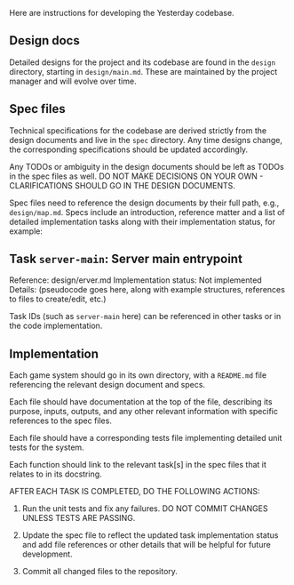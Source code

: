 Here are instructions for developing the Yesterday codebase.

## Design docs

Detailed designs for the project and its codebase are found in the `design`
directory, starting in `design/main.md`. These are maintained by the project
manager and will evolve over time.

## Spec files

Technical specifications for the codebase are derived strictly from the design
documents and live in the `spec` directory. Any time designs change, the
corresponding specifications should be updated accordingly.

Any TODOs or ambiguity in the design documents should be left as TODOs in the
spec files as well. DO NOT MAKE DECISIONS ON YOUR OWN - CLARIFICATIONS SHOULD GO
IN THE DESIGN DOCUMENTS.

Spec files need to reference the design documents by their full path, e.g.,
`design/map.md`. Specs include an introduction, reference matter and a list of
detailed implementation tasks along with their implementation status, for
example:

## Task `server-main`: Server main entrypoint
Reference: design/erver.md
Implementation status: Not implemented
Details:
(pseudocode goes here, along with example structures, references to files to create/edit, etc.)

Task IDs (such as `server-main` here) can be referenced in other tasks or in
the code implementation.

## Implementation

Each game system should go in its own directory, with a `README.md` file
referencing the relevant design document and specs.

Each file should have documentation at the top of the file, describing its
purpose, inputs, outputs, and any other relevant information with specific
references to the spec files.

Each file should have a corresponding tests file implementing detailed unit
tests for the system.

Each function should link to the relevant task[s] in the spec files that it
relates to in its docstring.

AFTER EACH TASK IS COMPLETED, DO THE FOLLOWING ACTIONS:

1) Run the unit tests and fix any failures. DO NOT COMMIT CHANGES UNLESS TESTS
ARE PASSING.

2) Update the spec file to reflect the updated task implementation status and
add file references or other details that will be helpful for future
development.

3) Commit all changed files to the repository.